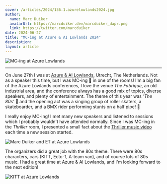 ```yaml
---
cover: /articles/2024/136.1.azurelowlands2024.jpg
author:
  name: Marc Duiker
  avatarUrl: https://marcduiker.dev/marcduiker_dapr.png
  link: https://twitter.com/marcduiker
date: 2024-06-27
title: "MC-ing at Azure & AI Lowlands 2024"
description:
layout: article
---
```


![MC-ing at Azure Lowlands](/articles/2024/136.1.azurelowlands2024.jpg)

---

On June 27th I was at [Azure & AI Lowlands](https://azurelowlands.com/), Utrecht, The Netherlands. Not as a speaker this time, but I was MC-ing 🎤 in one of the rooms! I'm a big fan of the Azure Lowlands conferences, I love the venue *The Fabrique*, an old industrial area, and the conference always has a good mix of topics, diverse speakers, and plenty of entertainment. The theme of this year was *'The 80s'* 🤩 and the opening act was a singing group of roller skaters, a skateboarder, and a BMX rider performing stunts on a half pipe! 🤯

I really enjoy MC-ing! I met many new speakers and listened to sessions which I probably wouldn't have attended normally. Since I was MC-ing in the *Thriller* room, I presented a small fact about the [Thriller music video](https://en.wikipedia.org/wiki/Michael_Jackson%27s_Thriller_(music_video)) each time a new session started.

![Marc Duiker and ET at Azure Lowlands](/articles/2024/136.4.azurelowlands2024.jpg)

The organizers did a great job with the 80s theme. There were 80s characters, cars (KITT, Ecto-1, A-team van), and of course lots of 80s music. I had a great time at Azure & AI Lowlands, and I'm looking forward to the next edition!

![KITT at Azure Lowlands](/articles/2024/136.3.azurelowlands2024.jpg)